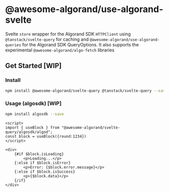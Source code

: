 # @awesome-algorand/use-algorand-svelte

Svelte `store` wrapper for the Algorand SDK `HTTPClient` using `@tanstack/svelte-query` for caching and
`@awesome-algorand/use-algorand-queries` for the Algorand SDK QueryOptions.
It also supports the experimental `@awesome-algorand/algo-fetch` libraries

## Get Started [WIP]

### Install

```bash
npm install @awesome-algorand/svelte-query @tanstack/svelte-query --save 
```

### Usage (algosdk) [WIP]

```bash
npm install algosdk --save
```

```sveltehtml
<script>
import { useBlock } from "@awesome-algorand/svelte-query/algosdk/algod";
const block = useBlock({round:1234})
</script>

<div>
    {#if $block.isLoading}
        <p>Loading...</p>
    {:else if $block.isError}
        <p>Error: {$block.error.message}</p>
    {:else if $block.isSuccess}
        <p>{$block.data}</p>
    {/if}
</div>
```
